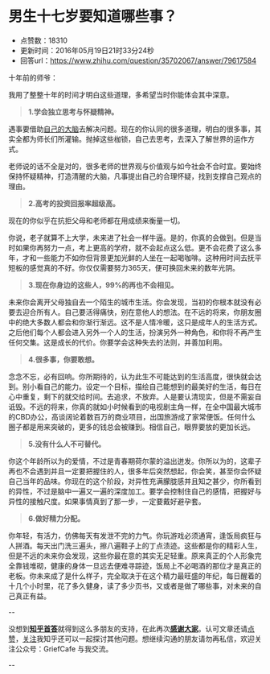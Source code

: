 # 男生十七岁要知道哪些事？
- 点赞数：18310
- 更新时间：2016年05月19日21时33分24秒
- 回答url：https://www.zhihu.com/question/35702067/answer/79617584
<body>
 <p data-pid="V6Ndkx89">十年前的师爷：</p>
 <p data-pid="vVtdVtcH">我用了整整十年的时间才明白这些道理，多希望当时你能体会其中深意。</p>
 <blockquote data-pid="45k7tKBn">
  <b>1.学会独立思考与怀疑精神。</b>
 </blockquote>
 <p data-pid="1Z2wlWDW">遇事要借助<u>自己的大脑</u>去解决问题。现在的你认同的很多道理，明白的很多事，其实全都为师长们所灌输。抛掉这些枷锁，自己去思考，去深入了解世界的运作方式。</p>
 <p data-pid="U1C465vT">老师说的话不全是对的，很多老师的世界观与价值观与如今社会不合时宜。要始终保持怀疑精神，打造清醒的大脑，凡事提出自己的合理怀疑，找到支撑自己观点的理由。</p>
 <blockquote data-pid="vOgu4mqT">
  <b>2.高考的投资回报率超级高。</b>
 </blockquote>
 <p data-pid="2S6fWEPx">现在的你似乎在抗拒父母和老师都在用成绩来衡量一切。</p>
 <p data-pid="HCGDZG0D">你说，老子就算不上大学，未来进了社会一样牛逼。是的，你真的会做到。但是当时如果你再努力一点，考上更高的学府，就不会起点这么低。更不会花费了这么多年，才和一些能力不如你但背景更加光鲜的人坐在一起喝咖啡。这种用时间去抚平短板的感觉真的不好。你仅仅需要努力365天，便可换回未来的数年光阴。</p>
 <blockquote data-pid="r2Cfnc7h">
  <b>3.现在你身边的这些人，99%的再也不会相见。</b>
 </blockquote>
 <p data-pid="a3iK6J8Z">未来你会离开父母独自去一个陌生的城市生活。你会发现，当初的你根本就没有必要去迎合所有人。自己要活得痛快，别在意他人的想法。在不远的将来，你朋友圈中的绝大多数人都会和你渐行渐远。这不是人情冷暖，这只是成年人的生活方式。之后他们每个人都会进入另外一个人的生活，扮演另外一种角色，和你将不再产生任何交集。这是成长的代价。你要学会这种失去的法则，并善加利用。</p>
 <blockquote data-pid="8P57Y_xT">
  <b>4.很多事，你要敢想。<br></b>
 </blockquote>
 <p data-pid="F48rBeOw">念念不忘，必有回响。你所期待的，认为此生不可能达到的生活高度，很快就会达到。别小看自己的能力。设定一个目标，描绘自己能想到的最美好的生活，每日在心中重复，剩下的就交给时间。去追求，不放弃。人是要认清现实，但是不需妄自诋毁。不远的将来，你真的就如小时候看到的电视剧主角一样，在全中国最大城市的CBD办公，高谈阔论着数百万的商业项目，出国旅游成了家常便饭。任何什么圈子都是用来突破的，更多的钱总会被赚到。相信自己，眼界要放的更加长远。</p>
 <blockquote data-pid="_o90VTSv">
  <b>5.没有什么人不可替代。</b>
 </blockquote>
 <p data-pid="p8TYfwfj">你这个年龄所以为的爱情，不过是青春期荷尔蒙的溢出迸发。你所以为的，这辈子再也不会遇到并且一定要把握住的人，很多年后突然想起，你会笑，甚至你会怀疑自己当年的品味。你现在的这个阶段，对异性充满朦胧感并且知之甚少，你所看到的异性，不过是脑中一遍又一遍的深度加工。要学会控制住自己的感情，把握好与异性的接触尺度。如果事情真到了那一步，一定要戴好避孕套。</p>
 <blockquote data-pid="Cc78F09m">
  <b>6.做好精力分配。<br></b>
 </blockquote>
 <p data-pid="OUG7DdDc">你年轻，有活力，仿佛每天有发泄不完的力气。你玩游戏必须通宵，逢饭局疯狂与人拼酒。每天出门洗三遍头，擦八遍鞋子上的丁点渍迹。这些都是你的精彩人生，但是不远的未来你会发现，这些你最在意的其实无足轻重。原来真正的个人形象完全靠钱堆砌，健康的身体一旦远去便难寻踪迹，饭局上不必喝酒的那位才是真正的老板。你未来成了是什么样子，完全取决于在这个精力最旺盛的年纪，每日醒着的十几个小时里，花了多久健身，读了多少页书，又或者是做了哪些事，对未来的自己真正有益。</p>
 <p data-pid="qqju0Ap2">--</p>
 <p data-pid="MdKVBAFQ">没想到<b><u>知乎首答</u></b>就得到这么多朋友的支持，在此再次<b><u>感谢大家</u></b>。认可文章还请<u>点赞</u>，<u>关注</u>我知乎还可以一起探讨其他问题。想继续沟通的朋友请勿再私信，欢迎关注公众号：GriefCafe 与我交流。</p>
 <p data-pid="F1XgG6Ia">--</p>
</body>